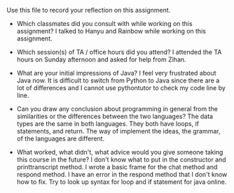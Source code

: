 Use this file to record your reflection on this assignment.

- Which classmates did you consult with while working on this assignment?
I talked to Hanyu and Rainbow while working on this assignment. 

- Which session(s) of TA / office hours did you attend?
I attended the TA hours on Sunday afternoon and asked for help from Zihan.

- What are your initial impressions of Java? 
I feel very frustrated about Java now. It is difficult to switch from Python to Java since there are a lot of differences and I cannot use pythontutor to check my code line by line. 

- Can you draw any conclusion about programming in general from the similarities or the differences between the two languages? 
The data types are the same in both languages. They both have loops, if statements, and return. The way of implement the ideas, the grammar, of the languages are different. 

- What worked, what didn't, what advice would you give someone taking this course in the future?
I don't know what to put in the constructor and printtranscript method. I wrote a basic frame for the chat method and respond method. I have an error in the respond method that I don't know how to fix. Try to look up syntax for loop and if statement for java online. 